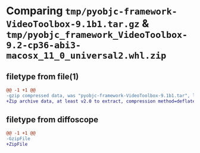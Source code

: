 # Comparing `tmp/pyobjc-framework-VideoToolbox-9.1b1.tar.gz` & `tmp/pyobjc_framework_VideoToolbox-9.2-cp36-abi3-macosx_11_0_universal2.whl.zip`

## filetype from file(1)

```diff
@@ -1 +1 @@
-gzip compressed data, was "pyobjc-framework-VideoToolbox-9.1b1.tar", last modified: Sun Mar 26 11:43:28 2023, max compression
+Zip archive data, at least v2.0 to extract, compression method=deflate
```

## filetype from diffoscope

```diff
@@ -1 +1 @@
-GzipFile
+ZipFile
```

